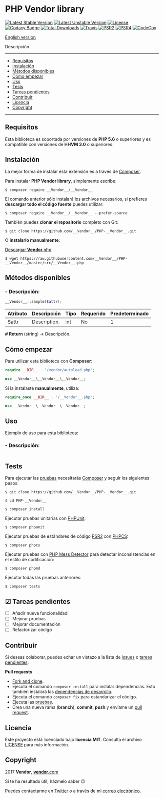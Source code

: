 # PHP __Vendor__ library

[![Latest Stable Version](https://poser.pugx.org/__vendor__/__Vendor__/v/stable)](https://packagist.org/packages/__vendor__/__Vendor__) [![Latest Unstable Version](https://poser.pugx.org/__vendor__/__Vendor__/v/unstable)](https://packagist.org/packages/__vendor__/__Vendor__) [![License](https://poser.pugx.org/__vendor__/__Vendor__/license)](LICENSE) [![Codacy Badge](https://www.codacy.com/project/badge/0c4e0d2297414c09949f369226a6ba80)](https://www.codacy.com/app/__Vendor__/PHP-__Vendor__) [![Total Downloads](https://poser.pugx.org/__vendor__/__Vendor__/downloads)](https://packagist.org/packages/__vendor__/__Vendor__) [![Travis](https://travis-ci.org/__Vendor__/PHP-__Vendor__.svg)](https://travis-ci.org/__Vendor__/PHP-__Vendor__) [![PSR2](https://img.shields.io/badge/PSR-2-1abc9c.svg)](http://www.php-fig.org/psr/psr-2/) [![PSR4](https://img.shields.io/badge/PSR-4-9b59b6.svg)](http://www.php-fig.org/psr/psr-4/) [![CodeCov](https://codecov.io/gh/__Vendor__/PHP-__Vendor__/branch/master/graph/badge.svg)](https://codecov.io/gh/__Vendor__/PHP-__Vendor__)

[English version](README.md)

Descripción.

---

- [Requisitos](#requisitos)
- [Instalación](#instalación)
- [Métodos disponibles](#métodos-disponibles)
- [Cómo empezar](#cómo-empezar)
- [Uso](#uso)
- [Tests](#tests)
- [Tareas pendientes](#-tareas-pendientes)
- [Contribuir](#contribuir)
- [Licencia](#licencia)
- [Copyright](#copyright)

---

## Requisitos

Esta biblioteca es soportada por versiones de **PHP 5.6** o superiores y es compatible con versiones de **HHVM 3.0** o superiores.

## Instalación 

La mejor forma de instalar esta extensión es a través de [Composer](http://getcomposer.org/download/).

Para instalar **PHP __Vendor__ library**, simplemente escribe:

    $ composer require __Vendor__/__Vendor__

El comando anterior sólo instalará los archivos necesarios, si prefieres **descargar todo el código fuente** puedes utilizar:

    $ composer require __Vendor__/__Vendor__ --prefer-source

También puedes **clonar el repositorio** completo con Git:

	$ git clone https://github.com/__Vendor__/PHP-__Vendor__.git

O **instalarlo manualmente**:

[Descargar __Vendor__.php](https://raw.githubusercontent.com/__Vendor__/PHP-__Vendor__/master/src/__Vendor__.php):

    $ wget https://raw.githubusercontent.com/__Vendor__/PHP-__Vendor__/master/src/__Vendor__.php

## Métodos disponibles

### - Descripción:

```php
__Vendor__::sample($attr);
```

| Atributo | Descripción | Tipo | Requerido | Predeterminado
| --- | --- | --- | --- | --- |
| $attr | Description. | int | No | 1 |

**# Return** (string) → Descripción.

## Cómo empezar

Para utilizar esta biblioteca con **Composer**:

```php
require __DIR__ . '/vendor/autoload.php';

use __Vendor__\__Vendor__\__Vendor__;
```

Si la instalaste **manualmente**, utiliza:

```php
require_once __DIR__ . '/__Vendor__.php';

use __Vendor__\__Vendor__\__Vendor__;
```

## Uso

Ejemplo de uso para esta biblioteca:

### - Descripción:

```php
```

## Tests 

Para ejecutar las [pruebas](tests) necesitarás [Composer](http://getcomposer.org/download/) y seguir los siguientes pasos:

    $ git clone https://github.com/__Vendor__/PHP-__Vendor__.git
    
    $ cd PHP-__Vendor__

    $ composer install

Ejecutar pruebas unitarias con [PHPUnit](https://phpunit.de/):

    $ composer phpunit

Ejecutar pruebas de estándares de código [PSR2](http://www.php-fig.org/psr/psr-2/) con [PHPCS](https://github.com/squizlabs/PHP_CodeSniffer):

    $ composer phpcs

Ejecutar pruebas con [PHP Mess Detector](https://phpmd.org/) para detectar inconsistencias en el estilo de codificación:

    $ composer phpmd

Ejecutar todas las pruebas anteriores:

    $ composer tests

## ☑ Tareas pendientes

- [ ] Añadir nueva funcionalidad
- [ ] Mejorar pruebas
- [ ] Mejorar documentación
- [ ] Refactorizar código

## Contribuir

Si deseas colaborar, puedes echar un vistazo a la lista de
[issues](https://github.com/__Vendor__/PHP-__Vendor__/issues) o [tareas pendientes](#-tareas-pendientes).

**Pull requests**

* [Fork and clone](https://help.github.com/articles/fork-a-repo).
* Ejecuta el comando `composer install` para instalar dependencias.
  Esto también instalará las [dependencias de desarrollo](https://getcomposer.org/doc/03-cli.md#install).
* Ejecuta el comando `composer fix` para estandarizar el código.
* Ejecuta las [pruebas](#tests).
* Crea una nueva rama (**branch**), **commit**, **push** y envíame un
  [pull request](https://help.github.com/articles/using-pull-requests).

## Licencia

Este proyecto está licenciado bajo **licencia MIT**. Consulta el archivo [LICENSE](LICENSE) para más información.

## Copyright

2017 __Vendor__, [__vendor__.com](https://__vendor__.com/)

Si te ha resultado útil, házmelo saber :wink:

Puedes contactarme en [Twitter](https://twitter.com/__Vendor__) o a través de mi [correo electrónico](mailto:hello@__vendor__.com).